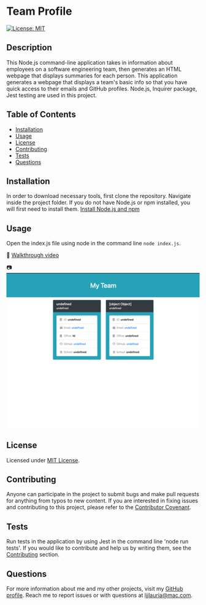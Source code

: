 # Team Profile
  [![License: MIT](https://img.shields.io/badge/License-MIT-yellow.svg)](https://opensource.org/licenses/MIT)

  ## Description
  This  Node.js command-line application takes in information about employees on a software engineering team, then generates an HTML webpage that displays summaries for each person. This application generates a webpage that displays a team's basic info so that you have quick access to their emails and GitHub profiles. Node.js, Inquirer package, Jest testing are used in this project.

  ## Table of Contents
  * [Installation](#installation)
  * [Usage](#usage)
  * [License](#license)
  * [Contributing](#contributing)
  * [Tests](#tests)
  * [Questions](#questions)
  
  ## Installation
  In order to download necessary tools, first clone the repository. Navigate inside the project folder. If you do not have Node.js or npm installed, you will first need to install them.
  [Install Node.js and npm](https://docs.npmjs.com/downloading-and-installing-node-js-and-npm)

  ## Usage
  Open the index.js file using node in the command line `node index.js`.

  :movie_camera: [Walkthrough video](https://drive.google.com/file/d/1DVhy0uBv1KMpC9L0SGj92L6Dccq5aHDf/view)

  :camera: ![Readme code](assets/images/screenshot.png)

  ## License
  Licensed under [MIT License](https://spdx.org/licenses/MIT.html).

  ## Contributing
  Anyone can participate in the project to submit bugs and make pull requests for anything from typos to new content.
  If you are interested in fixing issues and contributing to this project, please refer to the [Contributor Covenant](https://www.contributor-covenant.org/).

  ## Tests
  Run tests in the application by using Jest in the command line 'node run tests'.
  If you would like to contribute and help us by writing them, see the [Contributing](#contributing) section.

  ## Questions
  For more information about me and my other projects, visit my [GitHub profile](https://github.com/LindseyJeeJan).
  Reach me to report issues or with questions at [ljjlauria@mac.com](mailto:ljjlauria@mac.com).
